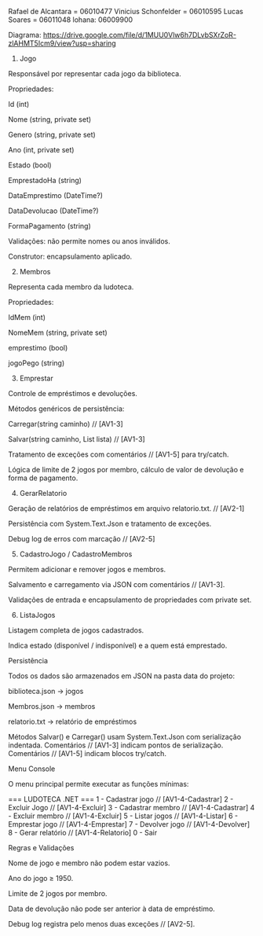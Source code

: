 Rafael de Alcantara = 06010477
Vinicius Schonfelder = 06010595
Lucas Soares = 06011048
lohana: 06009900


Diagrama: https://drive.google.com/file/d/1MUU0Vlw6h7DLvbSXrZoR-zlAHMT5Icm9/view?usp=sharing

1. Jogo

Responsável por representar cada jogo da biblioteca.

Propriedades:

Id (int)

Nome (string, private set)

Genero (string, private set)

Ano (int, private set)

Estado (bool)

EmprestadoHa (string)

DataEmprestimo (DateTime?)

DataDevolucao (DateTime?)

FormaPagamento (string)

Validações: não permite nomes ou anos inválidos.

Construtor: encapsulamento aplicado.

2. Membros

Representa cada membro da ludoteca.

Propriedades:

IdMem (int)

NomeMem (string, private set)

emprestimo (bool)

jogoPego (string)

3. Emprestar

Controle de empréstimos e devoluções.

Métodos genéricos de persistência:

Carregar<T>(string caminho) // [AV1-3]

Salvar<T>(string caminho, List<T> lista) // [AV1-3]

Tratamento de exceções com comentários // [AV1-5] para try/catch.

Lógica de limite de 2 jogos por membro, cálculo de valor de devolução e forma de pagamento.

4. GerarRelatorio

Geração de relatórios de empréstimos em arquivo relatorio.txt. // [AV2-1]

Persistência com System.Text.Json e tratamento de exceções.

Debug log de erros com marcação // [AV2-5]

5. CadastroJogo / CadastroMembros

Permitem adicionar e remover jogos e membros.

Salvamento e carregamento via JSON com comentários // [AV1-3].

Validações de entrada e encapsulamento de propriedades com private set.

6. ListaJogos

Listagem completa de jogos cadastrados.

Indica estado (disponível / indisponível) e a quem está emprestado.

Persistência

Todos os dados são armazenados em JSON na pasta data do projeto:

biblioteca.json → jogos

Membros.json → membros

relatorio.txt → relatório de empréstimos

Métodos Salvar() e Carregar() usam System.Text.Json com serialização indentada.
Comentários // [AV1-3] indicam pontos de serialização.
Comentários // [AV1-5] indicam blocos try/catch.

Menu Console

O menu principal permite executar as funções mínimas:

=== LUDOTECA .NET ===
1 - Cadastrar jogo      // [AV1-4-Cadastrar]
2 - Excluir Jogo        // [AV1-4-Excluir]
3 - Cadastrar membro    // [AV1-4-Cadastrar]
4 - Excluir membro      // [AV1-4-Excluir]
5 - Listar jogos        // [AV1-4-Listar]
6 - Emprestar jogo      // [AV1-4-Emprestar]
7 - Devolver jogo       // [AV1-4-Devolver]
8 - Gerar relatório     // [AV1-4-Relatorio]
0 - Sair

Regras e Validações

Nome de jogo e membro não podem estar vazios.

Ano do jogo ≥ 1950.

Limite de 2 jogos por membro.

Data de devolução não pode ser anterior à data de empréstimo.

Debug log registra pelo menos duas exceções // [AV2-5].

